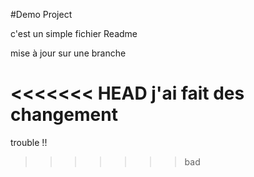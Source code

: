 #Demo Project 

c'est un simple fichier Readme

mise à jour sur une branche 

<<<<<<< HEAD
j'ai fait des changement
=======
trouble !!
>>>>>>> bad
